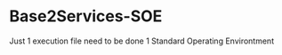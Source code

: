 Base2Services-SOE
================

Just 1 execution file need to be done 1 Standard Operating Environtment
